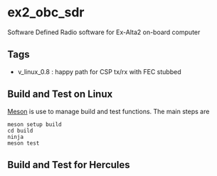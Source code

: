 # ex2_obc_sdr
Software Defined Radio software for Ex-Alta2 on-board computer

## Tags

   * v_linux_0.8 : happy path for CSP tx/rx with FEC stubbed

## Build and Test on Linux

[Meson](https://mesonbuild.com/index.html) is use to manage build and test functions. The main steps are

```
meson setup build
cd build
ninja
meson test
```

    
## Build and Test for Hercules

